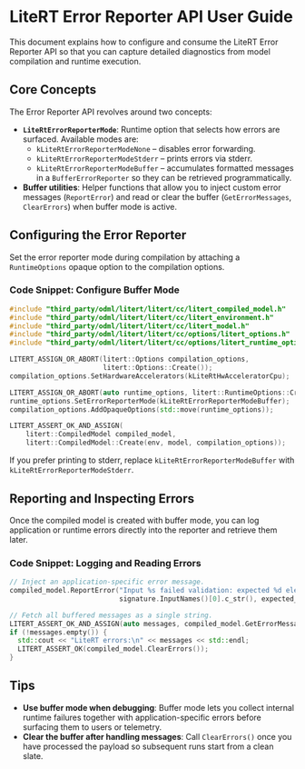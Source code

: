# LiteRT Error Reporter API User Guide

This document explains how to configure and consume the LiteRT Error Reporter
API so that you can capture detailed diagnostics from model compilation and
runtime execution.

## Core Concepts

The Error Reporter API revolves around two concepts:

*   **`LiteRtErrorReporterMode`**: Runtime option that selects how errors are
    surfaced. Available modes are:
    *   `kLiteRtErrorReporterModeNone` – disables error forwarding.
    *   `kLiteRtErrorReporterModeStderr` – prints errors via stderr.
    *   `kLiteRtErrorReporterModeBuffer` – accumulates formatted messages in a
        `BufferErrorReporter` so they can be retrieved programmatically.
*   **Buffer utilities**: Helper functions that allow you to inject custom error
    messages (`ReportError`) and read or clear the buffer (`GetErrorMessages`,
    `ClearErrors`) when buffer mode is active.

## Configuring the Error Reporter

Set the error reporter mode during compilation by attaching a
`RuntimeOptions` opaque option to the compilation options.

### Code Snippet: Configure Buffer Mode

```cpp
#include "third_party/odml/litert/litert/cc/litert_compiled_model.h"
#include "third_party/odml/litert/litert/cc/litert_environment.h"
#include "third_party/odml/litert/litert/cc/litert_model.h"
#include "third_party/odml/litert/litert/cc/options/litert_options.h"
#include "third_party/odml/litert/litert/cc/options/litert_runtime_options.h"

LITERT_ASSIGN_OR_ABORT(litert::Options compilation_options,
                       litert::Options::Create());
compilation_options.SetHardwareAccelerators(kLiteRtHwAcceleratorCpu);

LITERT_ASSIGN_OR_ABORT(auto runtime_options, litert::RuntimeOptions::Create());
runtime_options.SetErrorReporterMode(kLiteRtErrorReporterModeBuffer);
compilation_options.AddOpaqueOptions(std::move(runtime_options));

LITERT_ASSERT_OK_AND_ASSIGN(
    litert::CompiledModel compiled_model,
    litert::CompiledModel::Create(env, model, compilation_options));
```

If you prefer printing to stderr, replace `kLiteRtErrorReporterModeBuffer` with
`kLiteRtErrorReporterModeStderr`.

## Reporting and Inspecting Errors

Once the compiled model is created with buffer mode, you can log application or
runtime errors directly into the reporter and retrieve them later.

### Code Snippet: Logging and Reading Errors

```cpp
// Inject an application-specific error message.
compiled_model.ReportError("Input %s failed validation: expected %d elements",
                           signature.InputNames()[0].c_str(), expected_size);

// Fetch all buffered messages as a single string.
LITERT_ASSERT_OK_AND_ASSIGN(auto messages, compiled_model.GetErrorMessages());
if (!messages.empty()) {
  std::cout << "LiteRT errors:\n" << messages << std::endl;
  LITERT_ASSERT_OK(compiled_model.ClearErrors());
}
```

## Tips

*   **Use buffer mode when debugging**: Buffer mode lets you collect internal
    runtime failures together with application-specific errors before surfacing
    them to users or telemetry.
*   **Clear the buffer after handling messages**: Call `ClearErrors()`
    once you have processed the payload so subsequent runs start from a clean
    slate.
